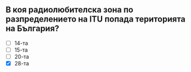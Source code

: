 ## В коя радиолюбителска зона по разпределението на ITU попада територията на България?

<!-- Верният отговор е отбелязан с [X] -->

- [ ] 14-та
- [ ] 15-та
- [ ] 20-та
- [X] 28-та
